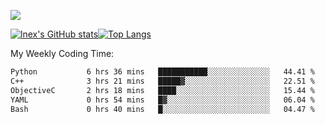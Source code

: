 ![](https://komarev.com/ghpvc/?username=lnexenl&style=flat-square&color=orange)

[![lnex's GitHub stats](https://github-readme-stats.vercel.app/api?username=lnexenl&count_private=true&show_icons=true)](https://github.com/anuraghazra/github-readme-stats)[![Top Langs](https://github-readme-stats.vercel.app/api/top-langs/?username=lnexenl&layout=compact&langs_count=8&exclude_repo=32-bit-MIPS-CPU)](https://github.com/anuraghazra/github-readme-stats)

My Weekly Coding Time:
<!--START_SECTION:waka-->

```txt
Python           6 hrs 36 mins   ███████████░░░░░░░░░░░░░░   44.41 %
C++              3 hrs 21 mins   █████▓░░░░░░░░░░░░░░░░░░░   22.51 %
ObjectiveC       2 hrs 18 mins   ████░░░░░░░░░░░░░░░░░░░░░   15.44 %
YAML             0 hrs 54 mins   █▓░░░░░░░░░░░░░░░░░░░░░░░   06.04 %
Bash             0 hrs 40 mins   █░░░░░░░░░░░░░░░░░░░░░░░░   04.47 %
```

<!--END_SECTION:waka-->


